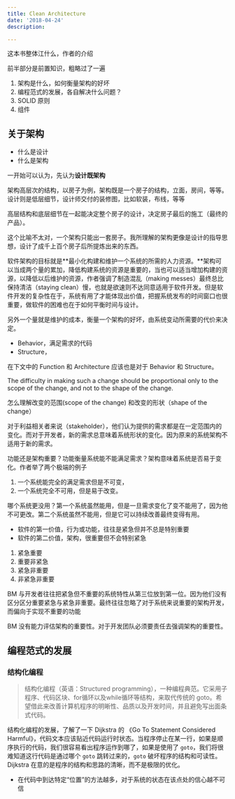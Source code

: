 ```yaml
---
title: Clean Architecture
date: '2018-04-24'
description:

---
```


这本书整体江什么，作者的介绍

前半部分是前置知识，粗略过了一遍

1. 架构是什么，如何衡量架构的好坏
2. 编程范式的发展，各自解决什么问题？
3. SOLID 原则
4. 组件

## 关于架构

- 什么是设计
- 什么是架构

一开始可以认为，先认为**设计既架构**

架构高层次的结构，以房子为例，架构既是一个房子的结构，立面，房间，等等。  
设计则是低层细节，设计师交付的装修图，比如软装，布线，等等

高层结构和底层细节在一起能决定整个房子的设计，决定房子最后的施工（最终的产品）。

这个比喻不太对，一个架构只能出一套房子。我所理解的架构更像是设计的指导思想，设计了成千上百个房子后所提炼出来的东西。

软件架构的目标就是**最小化构建和维护一个系统的所需的人力资源。**架构可以当成两个量的累加，降低构建系统的资源是重要的，当也可以适当增加构建的资源，以降低以后维护的资源，作者强调了制造混乱（making messes）最终总比保持清洁（staying clean）慢，也就是欲速则不达同意适用于软件开发。但是软件开发的复杂性在于，系统有用了才能体现出价值，把握系统发布的时间窗口也很重要，做软件的困难也在于如何平衡时间与设计。

另外一个量就是维护的成本，衡量一个架构的好坏，由系统变动所需要的代价来决定。


- Behavior，满足需求的代码
- Structure，

在下文中的 Function 和 Architecture 应该也是对于 Behavior 和  Structure。

The difficulty in making such a change should be proportional only to the scope of the change, and not to the shape of the change.

怎么理解改变的范围(scope of the change) 和改变的形状（shape of the change）

对于利益相关者来说（stakeholder），他们认为提供的需求都是在一定范围内的变化。而对于开发者，新的需求总意味着系统形状的变化。因为原来的系统架构不适用于新的需求。

功能还是架构重要？功能衡量系统能不能满足需求？架构意味着系统是否易于变化。作者举了两个极端的例子

1. 一个系统能完全的满足需求但是不可变，
2. 一个系统完全不可用，但是易于改变。

哪个系统更没用？第一个系统虽然能用，但是一旦需求变化了变不能用了，因为他不可更改。第二个系统虽然不能用，但是它可以持续改善最终变得有用。

- 软件的第一价值，行为或功能，往往是紧急但并不总是特别重要
- 软件的第二价值，架构，很重要但不会特别紧急

1. 紧急重要
2. 重要非紧急
3. 紧急非重要
4. 非紧急非重要

BM 与开发者往往把紧急但不重要的系统特性从第三位放到第一位。因为他们没有区分区分重要紧急与紧急非重要。最终往往忽略了对于系统来说重要的架构开发，而偏向于实现不重要的功能

BM 没有能力评估架构的重要性。对于开发团队必须要责任去强调架构的重要性。

## 编程范式的发展

### 结构化编程

> 结构化编程（英语：Structured programming），一种编程典范。它采用子程序、代码区块、for循环以及while循环等结构，来取代传统的 goto。希望借此来改善计算机程序的明晰性、品质以及开发时间，并且避免写出面条式代码。

结构化编程的发展，了解了一下 Dijkstra 的 《Go To Statement Considered Harmful》，代码文本应该贴近代码运行时状态。当程序停止在某一行，如果是顺序执行的代码，我们很容易看出程序运作到哪了，如果是使用了 `goto`，我们将很难知道这行代码是通过哪个 `goto` 跳转过来的，`goto` 破坏程序的结构和可读性。Dijkstra 在意的是程序的结构和思路的清晰，而不是极限的优化。

- 在代码中到达特定“位置”的方法越多，对于系统的状态在该点处的信心越不可信

